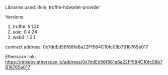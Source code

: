 Libraries used: Role, truffle-hdwallet-provider

Versions:
1. truffle: 5.1.30
2. solc: 0.4.24
3. web3: 1.2.1

contract address: 0x7ddEd56f881e8a22Ff584C10fc08b7B18765e017

Etherscan link: https://rinkeby.etherscan.io/address/0x7ddEd56f881e8a22Ff584C10fc08b7B18765e017

